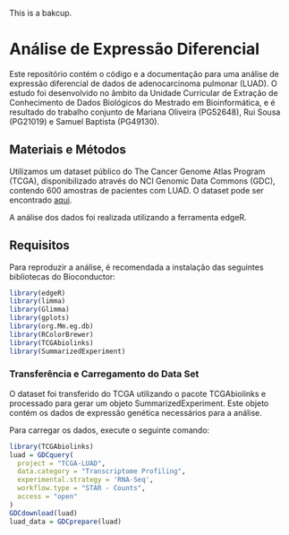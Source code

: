This is a bakcup.

# Análise de Expressão Diferencial

Este repositório contém o código e a documentação para uma análise de expressão diferencial de dados de adenocarcinoma pulmonar (LUAD). O estudo foi desenvolvido no âmbito da Unidade Curricular de Extração de Conhecimento de Dados Biológicos do Mestrado em Bioinformática, e é resultado do trabalho conjunto de Mariana Oliveira (PG52648), Rui Sousa (PG21019) e Samuel Baptista (PG49130).


## Materiais e Métodos

Utilizamos um dataset público do The Cancer Genome Atlas Program (TCGA), disponibilizado através do NCI Genomic Data Commons (GDC), contendo 600 amostras de pacientes com LUAD. O dataset pode ser encontrado [aqui](https://portal.gdc.cancer.gov/projects/TCGA-LUAD). 

A análise dos dados foi realizada utilizando a ferramenta edgeR.

## Requisitos

Para reproduzir a análise, é recomendada a instalação das seguintes bibliotecas do Bioconductor: 

```R
library(edgeR)
library(limma)
library(Glimma)
library(gplots)
library(org.Mm.eg.db)
library(RColorBrewer)
library(TCGAbiolinks)
library(SummarizedExperiment)
```

### Transferência e Carregamento do Data Set

O dataset foi transferido do TCGA utilizando o pacote TCGAbiolinks e processado para gerar um objeto SummarizedExperiment. Este objeto contém os dados de expressão genética necessários para a análise.

Para carregar os dados, execute o seguinte comando:

```R
library(TCGAbiolinks)
luad = GDCquery( 
  project = "TCGA-LUAD",
  data.category = "Transcriptome Profiling",
  experimental.strategy = 'RNA-Seq',
  workflow.type = "STAR - Counts",
  access = "open"
)
GDCdownload(luad)
luad_data = GDCprepare(luad)
```

